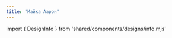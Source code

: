 ```yaml
---
title: "Майка Аарон"
---
```


import { DesignInfo } from 'shared/components/designs/info.mjs'

<DesignInfo design='aaron' docs />
